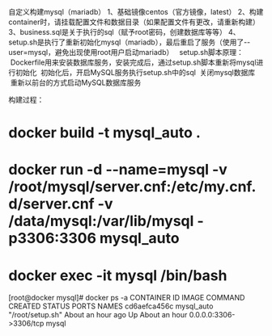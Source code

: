 自定义构建mysql（mariadb）
  1、基础镜像centos（官方镜像，latest）
  2、构建container时，请挂载配置文件和数据目录（如果配置文件有更改，请重新构建）
  3、business.sql是关于执行的sql（赋予root密码，创建数据库等等）
  4、setup.sh是执行了重新初始化mysql（mariadb），最后重启了服务（使用了--user=mysql，避免出现使用root用户启动mariadb）
  
setup.sh脚本原理：
  Dockerfile用来安装数据库服务，安装完成后，通过setup.sh脚本重新将mysql进行初始化
  初始化后，开启MySQL服务执行setup.sh中的sql
  关闭mysql数据库
  重新以前台的方式启动MySQL数据库服务
  


构建过程：
  # docker build -t mysql_auto .
  # docker run -d --name=mysql -v /root/mysql/server.cnf:/etc/my.cnf.d/server.cnf -v /data/mysql:/var/lib/mysql -p3306:3306 mysql_auto
  # docker exec -it mysql /bin/bash
  
  [root@docker mysql]# docker ps -a
  CONTAINER ID        IMAGE               COMMAND             CREATED             STATUS              PORTS                    NAMES
  cd6aefca456c        mysql_auto          "/root/setup.sh"    About an hour ago   Up About an hour    0.0.0.0:3306->3306/tcp   mysql
